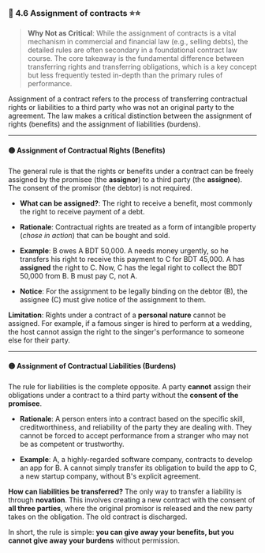 ### 📌 4.6 Assignment of contracts ⭐⭐

>**Why Not as Critical**: While the assignment of contracts is a vital mechanism in commercial and financial law (e.g., selling debts), the detailed rules are often secondary in a foundational contract law course. The core takeaway is the fundamental difference between transferring rights and transferring obligations, which is a key concept but less frequently tested in-depth than the primary rules of performance.

Assignment of a contract refers to the process of transferring contractual rights or liabilities to a third party who was not an original party to the agreement. The law makes a critical distinction between the assignment of rights (benefits) and the assignment of liabilities (burdens).

---

#### 🟡 Assignment of Contractual Rights (Benefits)

The general rule is that the rights or benefits under a contract can be freely assigned by the promisee (the **assignor**) to a third party (the **assignee**). The consent of the promisor (the debtor) is not required.

- **What can be assigned?**: The right to receive a benefit, most commonly the right to receive payment of a debt.
    
- **Rationale**: Contractual rights are treated as a form of intangible property (_chose in action_) that can be bought and sold.
    
- **Example**: B owes A BDT 50,000. A needs money urgently, so he transfers his right to receive this payment to C for BDT 45,000. A has **assigned** the right to C. Now, C has the legal right to collect the BDT 50,000 from B. B must pay C, not A.
    
- **Notice**: For the assignment to be legally binding on the debtor (B), the assignee (C) must give notice of the assignment to them.
    

**Limitation**: Rights under a contract of a **personal nature** cannot be assigned. For example, if a famous singer is hired to perform at a wedding, the host cannot assign the right to the singer's performance to someone else for their party.

---

#### 🟡 Assignment of Contractual Liabilities (Burdens)

The rule for liabilities is the complete opposite. A party **cannot** assign their obligations under a contract to a third party without the **consent of the promisee**.

- **Rationale**: A person enters into a contract based on the specific skill, creditworthiness, and reliability of the party they are dealing with. They cannot be forced to accept performance from a stranger who may not be as competent or trustworthy.
    
- **Example**: A, a highly-regarded software company, contracts to develop an app for B. A cannot simply transfer its obligation to build the app to C, a new startup company, without B's explicit agreement.
    

**How can liabilities be transferred?** The only way to transfer a liability is through **novation**. This involves creating a new contract with the consent of **all three parties**, where the original promisor is released and the new party takes on the obligation. The old contract is discharged.

In short, the rule is simple: **you can give away your benefits, but you cannot give away your burdens** without permission.